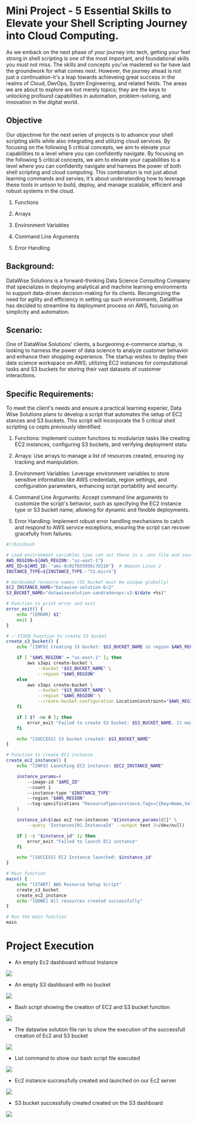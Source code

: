 # Mini Project - 5 Essential Skills to Elevate your Shell Scripting Journey into Cloud Computing.

As we emback on the next phase of your journey into tech, getting your feet strong in shell scripting is one of the most important, and foundational skills you must not miss. The skills and concepts you've mastered so far have laid the groundwork for what comes next. However, the journey ahead is not just a continuation-it's a leap towards achieveing great success in the realms of Cloud, DevOps, Systm Engineering, and related fields. The areas we are about to explore are not merely topics; they are the keys to unlocking profound capabilities in automation, problem-solving, and innovation in the digital world.

## Objective

Our objectinve for the next series of projects is to advance your shell scripting skills while also integrating and utilizing cloud services. By focusing on the following 5 critical concepts, we aim to elevate your capabilities to a level where you can confidently navigate. By focusing on the following 5 critical concepts, we aim to elevate your capabilities to a level where you can confidently navigate and harness the power of both shell scripting and cloud computing. This combination is not just about learning commands and servies; it's about understanding how to leverage these tools in unison to build, deploy, and manage scalable, efficient and robust systems in the cloud.

1. Functions

2. Arrays

3. Environment Variables

4. Command Line Arguments

5. Error Handling

## Background:

DataWise Solutions is a forward-thinking Data Science Consulting Company that specializes in deploying analytical and machine learning environments to support data-driven decision-making for its clients. Recongnizing the need for agility and efficiency in setting up such environments, DataWise has decided to streamline its deployment process on AWS, focusing on simplicity and automation.

## Scenario:

One of DataWise Solutions' clients, a burgeoning e-commerce startup, is looking to harness the power of data science to analyze customer behavior and enhance their shopping experience. The startup wishes to deploy their data science workspace on AWS, utilizing EC2 instances for computational tasks and S3 buckets for storing their vast datasets of customer interactions.

## Specific Requirements:

To meet the client's needs and ensure a practical learning experier, Data Wise Solutions plans to develop a script that automates the setup of EC2 stances and S3 buckets. This script will incorporate the 5 critical shell scripting co cepts previously identified:

1. Functions: Implement custom functions to modularize tasks like creating EC2 instances, configuring S3 buckets, and verifying deployment statu

2. Arrays: Use arrays to manage a list of resources created, ensuring isy tracking and manipulation.

3. Environment Variables: Leverage environment variables to store sensitive information like AWS credentials, region settings, and configuration parameters, enhancing script portability and security.

4. Command Line Arguments: Accept command line arguments to customize the script's behavior, such as specifying the EC2 instance type or S3 bucket name, allowing for dynamic and flexible deployments.

5. Error Handling: Implement robust error handling mechanisms to catch and respond to AWS service exceptions, ensuring the script can recover gracefully from failures.

``` bash
#!/bin/bash

# Load environment variables (you can set these in a .env file and source it)
AWS_REGION=${AWS_REGION:-"us-east-1"}
AMI_ID=${AMI_ID:-"ami-0c02fb55956c7d316"}  # Amazon Linux 2
INSTANCE_TYPE=${INSTANCE_TYPE:-"t2.micro"}

# Hardcoded resource names (S3 bucket must be unique globally)
EC2_INSTANCE_NAME="Datawise-solution-Ec2"
S3_BUCKET_NAME="datawisesolution-sandradevops-s3-$(date +%s)"

# Function to print error and exit
error_exit() {
    echo "[ERROR] $1"
    exit 1
}

# ✅ FIXED Function to create S3 bucket
create_s3_bucket() {
    echo "[INFO] Creating S3 bucket: $S3_BUCKET_NAME in region $AWS_REGION"

    if [ "$AWS_REGION" = "us-east-1" ]; then
        aws s3api create-bucket \
            --bucket "$S3_BUCKET_NAME" \
            --region "$AWS_REGION"
    else
        aws s3api create-bucket \
            --bucket "$S3_BUCKET_NAME" \
            --region "$AWS_REGION" \
            --create-bucket-configuration LocationConstraint="$AWS_REGION"
    fi

    if [ $? -ne 0 ]; then
        error_exit "Failed to create S3 bucket: $S3_BUCKET_NAME. It may already exist or the name is not unique."
    fi

    echo "[SUCCESS] S3 bucket created: $S3_BUCKET_NAME"
}

# Function to create EC2 instance
create_ec2_instance() {
    echo "[INFO] Launching EC2 instance: $EC2_INSTANCE_NAME"

    instance_params=(
        --image-id "$AMI_ID"
        --count 1
        --instance-type "$INSTANCE_TYPE"
        --region "$AWS_REGION"
        --tag-specifications "ResourceType=instance,Tags=[{Key=Name,Value=$EC2_INSTANCE_NAME}]"
    )

    instance_id=$(aws ec2 run-instances "${instance_params[@]}" \
        --query 'Instances[0].InstanceId' --output text 2>/dev/null)

    if [ -z "$instance_id" ]; then
        error_exit "Failed to launch EC2 instance"
    fi

    echo "[SUCCESS] EC2 Instance launched: $instance_id"
}

# Main function
main() {
    echo "[START] AWS Resource Setup Script"
    create_s3_bucket
    create_ec2_instance
    echo "[DONE] All resources created successfully"
}

# Run the main function
main
```

# Project Execution

- An empty Ec2 dashboard without Instance

![](./Images/1.%20emptyEC2.png)


- An empty S3 dashboard with no bucket

![](./Images/2.%20empty%20S3bucket.png)


- Bash script showing the creation of EC2 and S3 bucket function

![](./Images/3.%20EC2-and-S3Bucket.png)


- The datawise solution file ran to show the execution of the successfull creation of Ec2 and S3 bucket

![](./Images/4.%20resources-created-successfully.png)


- List command to show our bash script file executed

![](./Images/5.%20ls-l-details.png)


- Ec2 instance successfully created and launched on our Ec2 server

![](./Images/6.%20Ec2-running.png)


- S3 bucket successfully created created on the S3 dashboard

![](./Images/7.%20s3-running.png)



